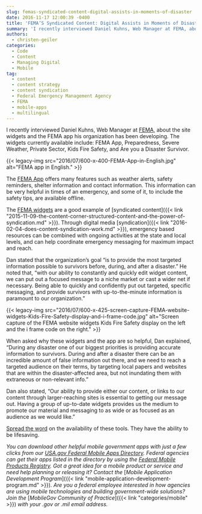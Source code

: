 ```yaml
---
slug: femas-syndicated-content-digital-assists-in-moments-of-disaster
date: 2016-11-17 12:00:39 -0400
title: 'FEMA’S Syndicated Content: Digital Assists in Moments of Disaster'
summary: 'I recently interviewed Daniel Kuhns, Web Manager at FEMA, about the site widgets and the FEMA app his organization has been developing. The widgets currently available include: FEMA App, Preparedness, Severe Weather, Private Sector, Kids Fire Safety, and Are you a Disaster Survivor. The FEMA App offers'
authors:
  - christen-geiler
categories:
  - Code
  - Content
  - Managing Digital
  - Mobile
tag:
  - content
  - content strategy
  - content syndication
  - Federal Emergency Management Agency
  - FEMA
  - mobile-apps
  - multilingual
---
```


I recently interviewed Daniel Kuhns, Web Manager at [FEMA](https://www.fema.gov), about the site widgets and the FEMA app his organization has been developing. The widgets currently available include: FEMA App, Preparedness, Severe Weather, Private Sector, Kids Fire Safety, and Are you a Disaster Survivor.

{{< legacy-img src="2016/07/600-x-400-FEMA-App-in-English.jpg" alt="FEMA app in English." >}}

The [FEMA App](https://www.fema.gov/mobile-app) offers many features such as weather alerts, safety reminders, shelter information and contact information. This information can be very helpful in times of an emergency, and some of it, to include the safety tips, are available offline.

The [FEMA widgets](https://www.fema.gov/widgets) are a good example of [syndicated content]({{< link "2015-11-09-the-content-corner-structured-content-and-the-power-of-syndication.md" >}}). Through digital media [syndication]({{< link "2016-02-04-does-content-syndication-work.md" >}}), emergency based resources can be combined with ongoing activities at the state and local levels, and can help coordinate emergency messaging for maximum impact and reach.

Dan stated that the organization’s goal “is to provide the most targeted information possible to survivors before, during, and after a disaster.” He noted that, &#8220;with our ability to constantly and quickly edit widget content, we can put out a focused message to a niche market or cast a wider net if necessary. Being able to quickly and confidently put out targeted, specific messaging, and provide survivors with up-to-the-minute information is paramount to our organization.&#8221;

{{< legacy-img src="2016/07/600-x-425-screen-capture-FEMA-website-widgets-Kids-Fire-Safety-display-and-i-frame-code.jpg" alt="Screen capture of the FEMA website widgets Kids Fire Safety display on the left and the i frame code on the right." >}}

When asked why these widgets and the app are so helpful, Dan explained, “During any disaster one of our biggest priorities is providing accurate information to survivors. During and after a disaster there can be an incredible amount of false information out there, and we need to reach a targeted audience on their terms, by targeting local papers and websites that are within the disaster-affected area, but not inundating them with extraneous or non-relevant info.”

Dan also stated, “Our ability to provide either our content, or links to our content through larger-reaching sites is essential to getting our message out. Having a group of up-to-date widgets provides us the medium to promote our material and messaging to as wide or as focused as an audience as we would like.”

[Spread the word](https://www.ready.gov/fema-app-toolkit) on the availability of these tools.  They have the ability to be lifesaving.

_You can download other helpful mobile government apps with just a few clicks from our_ [_USA.gov Federal Mobile Apps Directory_](http://www.usa.gov/mobileapps.shtml)_. Federal agencies can get their apps listed in the directory by using the_ [_Federal Mobile Products Registry_](http://apps.usa.gov/register)_._
_Got a great idea for a mobile product or service and need help planning or releasing it? Contact the_ [_Mobile Application Development Program_]({{< link "mobile-application-development-program.md" >}})_. Are you a federal employee interested in how agencies are using mobile technologies and building government-wide solutions? Join the_ [_MobileGov Community of Practice_]({{< link "categories/mobile" >}}) _with your .gov or .mil email address._